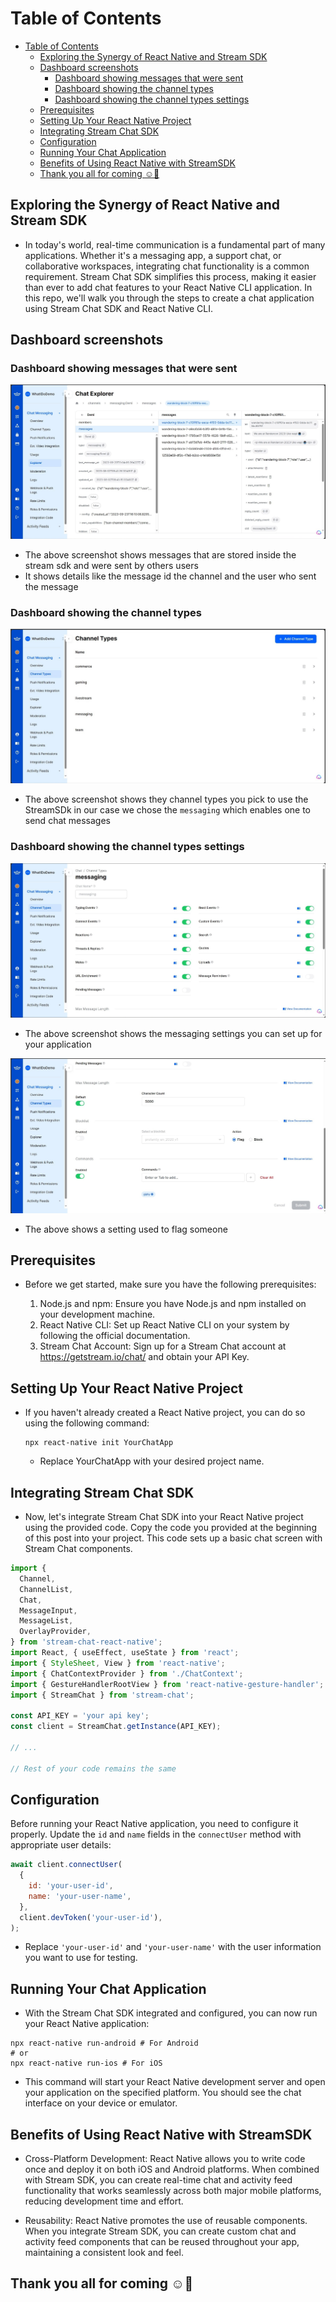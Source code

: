 # Table of Contents
- [Table of Contents](#table-of-contents)
  - [Exploring the Synergy of React Native and Stream SDK](#exploring-the-synergy-of-react-native-and-stream-sdk)
  - [Dashboard screenshots](#dashboard-screenshots)
    - [Dashboard showing messages that were sent](#dashboard-showing-messages-that-were-sent)
    - [Dashboard showing the channel types](#dashboard-showing-the-channel-types)
    - [Dashboard showing the channel types settings](#dashboard-showing-the-channel-types-settings)
  - [Prerequisites](#prerequisites)
  - [Setting Up Your React Native Project](#setting-up-your-react-native-project)
  - [Integrating Stream Chat SDK](#integrating-stream-chat-sdk)
  - [Configuration](#configuration)
  - [Running Your Chat Application](#running-your-chat-application)
  - [Benefits of Using React Native with StreamSDK](#benefits-of-using-react-native-with-streamsdk)
  - [Thank you all for coming ☺🥳](#thank-you-all-for-coming-)

## Exploring the Synergy of React Native and Stream SDK

- In today's world, real-time communication is a fundamental part of many applications. Whether it's a messaging app, a support chat, or collaborative workspaces, integrating chat functionality is a common requirement. Stream Chat SDK simplifies this process, making it easier than ever to add chat features to your React Native CLI application. In this repo, we'll walk you through the steps to create a chat application using Stream Chat SDK and React Native CLI.



## Dashboard screenshots

### Dashboard showing messages that were sent

![Dashboard showing messages that were sent ](./dashboard-messages.jpg)

- The above screenshot shows messages that are stored inside the stream sdk and were sent by others users
- It shows details like the message id the channel and the user who sent the message

### Dashboard showing the channel types

![Dashboard showing the channel types](./channel-type.jpg)

- The above screenshot shows they channel types you pick to use the StreamSDk in our case we chose the `messaging` which enables one to send chat messages

### Dashboard showing the channel types settings

![Dashboard showing the channel types settings](./message-channelType.jpg)

- The above screenshot shows the messaging settings you can set up for your application

![Dashboard showing the channel types settings](./mchannelType.jpg)

- The above shows a setting used to flag someone 

## Prerequisites

- Before we get started, make sure you have the following prerequisites:

   1. Node.js and npm: Ensure you have Node.js and npm installed on your development machine.
   2. React Native CLI: Set up React Native CLI on your system by following the official documentation.
   3. Stream Chat Account: Sign up for a Stream Chat account at https://getstream.io/chat/ and obtain your API Key.

## Setting Up Your React Native Project

- If you haven't already created a React Native project, you can do so using the following command:
   
   ```
   npx react-native init YourChatApp
   ```
   - Replace YourChatApp with your desired project name.
## Integrating Stream Chat SDK
- Now, let's integrate Stream Chat SDK into your React Native project using the provided code. Copy the code you provided at the beginning of this post into your project. This code sets up a basic chat screen with Stream Chat components.

``` js
import {
  Channel,
  ChannelList,
  Chat,
  MessageInput,
  MessageList,
  OverlayProvider,
} from 'stream-chat-react-native';
import React, { useEffect, useState } from 'react';
import { StyleSheet, View } from 'react-native';
import { ChatContextProvider } from './ChatContext';
import { GestureHandlerRootView } from 'react-native-gesture-handler';
import { StreamChat } from 'stream-chat';

const API_KEY = 'your api key';
const client = StreamChat.getInstance(API_KEY);

// ...

// Rest of your code remains the same

```
## Configuration

Before running your React Native application, you need to configure it properly. Update the `id` and `name` fields in the `connectUser` method with appropriate user details:

``` js
await client.connectUser(
  {
    id: 'your-user-id',
    name: 'your-user-name',
  },
  client.devToken('your-user-id'),
);

```

- Replace `'your-user-id'` and `'your-user-name'` with the user information you want to use for testing.

## Running Your Chat Application
- With the Stream Chat SDK integrated and configured, you can now run your React Native application:

```
npx react-native run-android # For Android
# or
npx react-native run-ios # For iOS

```
- This command will start your React Native development server and open your application on the specified platform. You should see the chat interface on your device or emulator.

## Benefits of Using React Native with StreamSDK
- Cross-Platform Development: React Native allows you to write code once and deploy it on both iOS and Android platforms. When combined with Stream SDK, you can create real-time chat and activity feed functionality that works seamlessly across both major mobile platforms, reducing development time and effort.

- Reusability: React Native promotes the use of reusable components. When you integrate Stream SDK, you can create custom chat and activity feed components that can be reused throughout your app, maintaining a consistent look and feel.

## Thank you all for coming ☺🥳